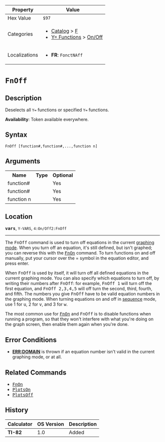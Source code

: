 | Property      | Value |
|---------------|-------|
| Hex Value     | `$97`|
| Categories    | <ul><li>[Catalog](<../categories/Catalog.md>) > [F](<../categories/Catalog.md#F>)</li><li>[Y= Functions](<../categories/Y= Functions.md>) > [On/Off](<../categories/Y= Functions.md#On/Off>)</li></ul> |
| Localizations | <ul><li><b>FR</b>: `FonctNAff `</li></ul> |

# `FnOff `

## Description
Deselects all `Y=` functions or specified `Y=` functions.


<b>Availability</b>: Token available everywhere.

## Syntax
`FnOff [function#,function#,...,function n]`

## Arguments
<table>
<tr><th>Name</th><th>Type</th><th>Optional</th></tr>

<tr><td>function#</td><td></td><td>Yes</td></tr>

<tr><td>function#</td><td></td><td>Yes</td></tr>

<tr><td>function n</td><td></td><td>Yes</td></tr>

</table>

## Location
<tt><kbd><b>vars</b></kbd></tt>, `Y-VARS`, `4:On/Off2:FnOff`
<hr>

The <tt>FnOff</tt> command is used to turn off equations in the current [graphing mode](graphing-mode). When you turn off an equation, it's still defined, but isn't graphed; you can reverse this with the <tt><a href="FnOn.md">FnOn</a></tt> command. To turn functions on and off manually, put your cursor over the = symbol in the equation editor, and press enter.

When <tt>FnOff</tt> is used by itself, it will turn off all defined equations in the current graphing mode. You can also specify which equations to turn off, by writing their numbers after <tt>FnOff</tt>: for example, <tt>FnOff 1</tt> will turn off the first equation, and <tt>FnOff 2,3,4,5</tt> will off turn the second, third, fourth, and fifth. The numbers you give <tt>FnOff</tt> have to be valid equation numbers in the graphing mode. When turning equations on and off in [sequence](seq-mode) mode, use 1 for <tt>u</tt>, 2 for <tt>v</tt>, and 3 for <tt>w</tt>.

The most common use for <tt><a href="FnOn.md">FnOn</a></tt> and <tt>FnOff</tt> is to disable functions when running a program, so that they won't interfere with what you're doing on the graph screen, then enable them again when you're done.

## Error Conditions

*   **[ERR:DOMAIN](errors#domain)** is thrown if an equation number isn't valid in the current graphing mode, or at all.

## Related Commands

*   <tt><a href="FnOn.md">FnOn</a></tt>
*   <tt><a href="PlotsOn.md">PlotsOn</a></tt>
*   <tt><a href="PlotsOff.md">PlotsOff</a></tt>

## History
| Calculator | OS Version | Description |
|------------|------------|-------------|
| <b>TI-82</b> | 1.0 | Added |


